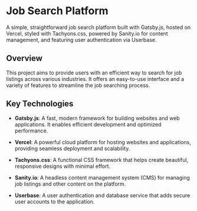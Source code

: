 # Job Search Platform

A simple, straightforward job search platform built with Gatsby.js, hosted on Vercel, styled with Tachyons.css, powered by Sanity.io for content management, and featuring user authentication via Userbase.

## Overview

This project aims to provide users with an efficient way to search for job listings across various industries. It offers an easy-to-use interface and a variety of features to streamline the job searching process.

## Key Technologies

- **Gatsby.js**: A fast, modern framework for building websites and web applications. It enables efficient development and optimized performance.

- **Vercel**: A powerful cloud platform for hosting websites and applications, providing seamless deployment and scalability.

- **Tachyons.css**: A functional CSS framework that helps create beautiful, responsive designs with minimal effort.

- **Sanity.io**: A headless content management system (CMS) for managing job listings and other content on the platform.

- **Userbase**: A user authentication and database service that adds secure user accounts to the application.

